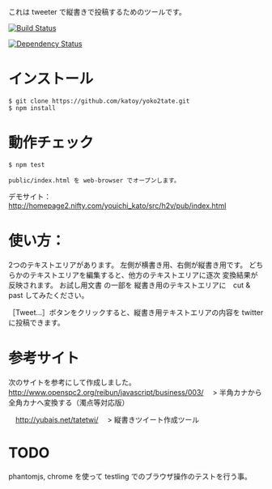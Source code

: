 
これは tweeter で縦書きで投稿するためのツールです。

[![Build Status](https://travis-ci.org/katoy/yoko2tate.png?branch=master)](https://travis-ci.org/katoy/yoko2tate)

[![Dependency Status](https://gemnasium.com/katoy/yoko2tate.png)](https://gemnasium.com/katoy/yoko2tate)

インストール
============

    $ git clone https://github.com/katoy/yoko2tate.git
	$ npm install

動作チェック
=============

    $ npm test
	
	public/index.html を web-browser でオープンします。


デモサイト：　http://homepage2.nifty.com/youichi_kato/src/h2v/pub/index.html

使い方：
======
2つのテキストエリアがあります。
左側が横書き用、右側が縦書き用です。
どちらかのテキストエリアを編集すると、他方のテキストエリアに逐次 変換結果が反映されます。
お試し用文書 の一部を 縦書き用のテキストエリアに　cut & past してみたください。

［Tweet...］ボタンをクリックすると、縦書き用テキストエリアの内容を twitter に投稿できます。

参考サイト
==========
次のサイトを参考にして作成しました。
　http://www.openspc2.org/reibun/javascript/business/003/
　> 半角カナから全角カナへ変換する（濁点等対応版）
 
　http://yubais.net/tatetwi/
　> 縦書きツイート作成ツール

TODO
======
phantomjs, chrome を使って testling でのブラウザ操作のテストを行う事。



